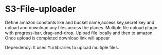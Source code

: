 S3-File-uploader
================

Define amazon constants like and bucket name,access key,secret key and upload and download any files across the places.
Multiple file upload plugin with progress-bar, drag-and-drop.
Upload file locally and then to amazon.
Once upload is completed download link will appear

Dependency:
It uses Yui libraries to upload multiple files.

